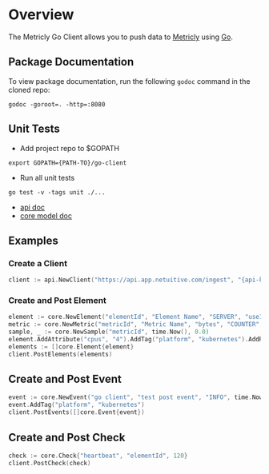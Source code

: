 # Overview
The Metricly Go Client allows you to push data to [Metricly](https://www.metricly.com) using [Go](https://golang.org).

## Package Documentation
To view package documentation, run the following `godoc` command in the cloned repo:
```shell
godoc -goroot=. -http=:8080
```
## Unit Tests
* Add project repo to $GOPATH
```shell
export GOPATH={PATH-TO}/go-client
```
* Run all unit tests
```shell
go test -v -tags unit ./...
```

* [api doc](http://localhost:8080/pkg/api)
* [core model doc](http://localhost:8080/pkg/model/core)

## Examples
### Create a Client
```go
client := api.NewClient("https://api.app.netuitive.com/ingest", "{api-key}")
````

### Create and Post Element
```go
element := core.NewElement("elementId", "Element Name", "SERVER", "use1a")
metric := core.NewMetric("metricId", "Metric Name", "bytes", "COUNTER", "None", core.Tag{"env", "prod"})
sample, _ := core.NewSample("metricId", time.Now(), 0.0)
element.AddAttribute("cpus", "4").AddTag("platform", "kubernetes").AddRelation("relatedElementId").AddMetric(metric).AddSample(sample)
elements := []core.Element{element}
client.PostElements(elements)
```

## Create and Post Event
```go
event := core.NewEvent("go client", "test post event", "INFO", time.Now(), core.ElementMessage{"elementId", "INFO", "test"})
event.AddTag("platform", "kubernetes")
client.PostEvents([]core.Event{event})
````

## Create and Post Check
```go
check := core.Check{"heartbeat", "elementId", 120}
client.PostCheck(check)
```